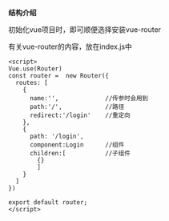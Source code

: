 **结构介绍**

初始化vue项目时，即可顺便选择安装vue-router

有关vue-router的内容，放在index.js中

```vue
<script>
Vue.use(Router)
const router =  new Router({
  routes: [
    {
      name:'',             //传参时会用到
      path:'/',            //路径
      redirect:'/login'    //重定向
    },
    {
      path: '/login',
      component:Login      //组件
      children:[           //子组件
        {}                  
        ] 
    }
  ]
})

export default router;
</script>
```

